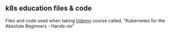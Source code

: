 ## k8s education files & code
Files and code used when taking [Udemy](https:/udemy.com) course called, "Kubernetes for the Absolute Beginners - Hands-on"